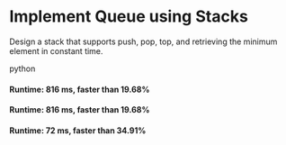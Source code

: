 # Implement Queue using Stacks

Design a stack that supports push, pop, top, and retrieving the minimum element in constant time.


python

#### Runtime: 816 ms, faster than 19.68%
#### Runtime: 816 ms, faster than 19.68%
#### Runtime: 72 ms, faster than 34.91%
